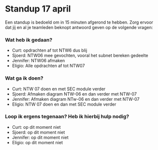 # Standup 17 april

Een standup is bedoeld om in 15 minuten afgerond te hebben. Zorg ervoor dat jij en al je teamleden beknopt antwoord geven op de volgende vragen:

### Wat heb ik gedaan?
- Curt: opdrachten af tot NTW6 dus blij
- Sjoerd: NTW06 mee gevochten, vooral het subnet bereken gedeelte
- Jennifer: NTW06 afmaken
- Eligio: Alle opdrachten af tot NTW07

### Wat ga ik doen?
- Curt: NTW 07 doen en met SEC module verder
- Sjoerd: Afmaken diagram NTW-06 en dan verder met NTW-07
- Jennifer: Afmaken diagram NTw-06 en dan verder met NTW-07
- Eligio: NTW 07 doen en dan met SEC module verder

### Loop ik ergens tegenaan? Heb ik hierbij hulp nodig?
- Curt: op dit moment niet
- Sjoerd: op dit moment niet
- Jennifer: op dit moment niet
- Eligio: op dit moment niet

